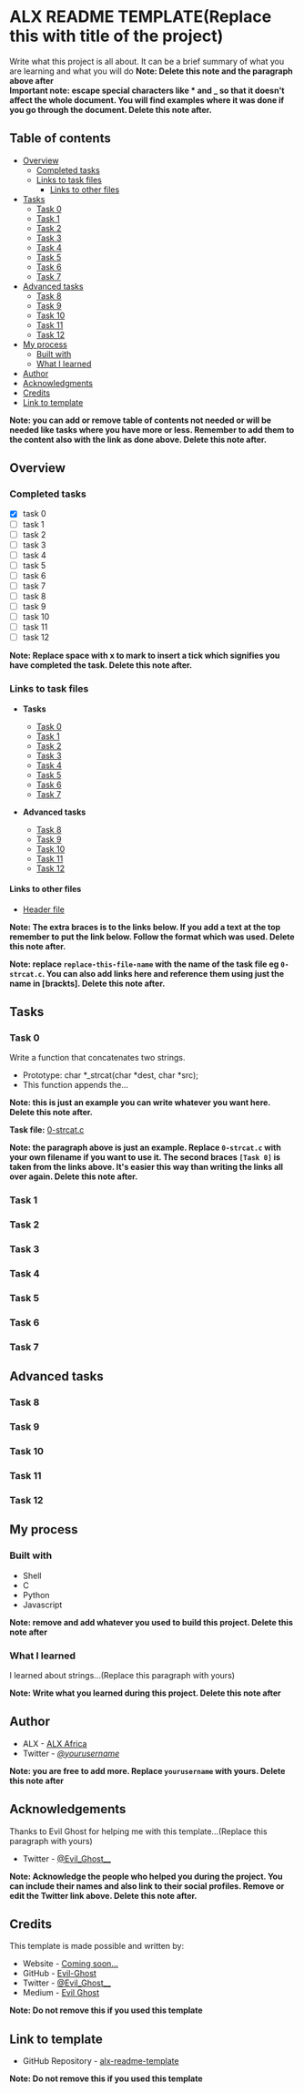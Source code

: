 # ALX README TEMPLATE(Replace this with title of the project)

Write what this project is all about. It can be a brief summary of what you are learning and what you will do
**Note: Delete this note and the paragraph above after**  
**Important note: escape special characters like * and _ so that it doesn't affect the whole document. You will find examples where it was done if you go through the document. Delete this note after.**

## Table of contents

- [Overview](#overview)
  - [Completed tasks](#completed-tasks)
  - [Links to task files](#links-to-task-files)
    - [Links to other files](#links-to-other-files)
- [Tasks](#tasks)
  - [Task 0](#task-0)
  - [Task 1](#task-1)
  - [Task 2](#task-2)
  - [Task 3](#task-3)
  - [Task 4](#task-4)
  - [Task 5](#task-5)
  - [Task 6](#task-6)
  - [Task 7](#task-7)
- [Advanced tasks](#advanced-tasks)
  - [Task 8](#task-8)
  - [Task 9](#task-9)
  - [Task 10](#task-10)
  - [Task 11](#task-11)
  - [Task 12](#task-12)
- [My process](#my-process)
  - [Built with](#built-with)
  - [What I learned](#what-i-learned)
- [Author](#author)
- [Acknowledgments](#acknowledgements)
- [Credits](#credits)
- [Link to template](#link-to-template)

**Note: you can add or remove table of contents not needed or will be needed like tasks where you have more or less. Remember to add them to the content also with the link as done above. Delete this note after.**

## Overview

### Completed tasks

- [x] task 0
- [ ] task 1
- [ ] task 2
- [ ] task 3
- [ ] task 4
- [ ] task 5
- [ ] task 6
- [ ] task 7
- [ ] task 8
- [ ] task 9
- [ ] task 10
- [ ] task 11
- [ ] task 12

**Note: Replace space with x to mark to insert a tick which signifies you have completed the task. Delete this note after.**

### Links to task files

- **Tasks**
  - [Task 0][Task 0]
  - [Task 1][Task 1]
  - [Task 2][Task 2]
  - [Task 3][Task 3]
  - [Task 4][Task 4]
  - [Task 5][Task 5]
  - [Task 6][Task 6]
  - [Task 7][Task 7]

- **Advanced tasks**
  - [Task 8][Task 8]
  - [Task 9][Task 9]
  - [Task 10][Task 10]
  - [Task 11][Task 11]
  - [Task 12][Task 12]

#### Links to other files
  - [Header file][Header file]

**Note: The extra braces is to the links below. If you add a text at the top remember to put the link below. Follow the format which was used. Delete this note after.**

[Task 0]: ./replace-this-with-file-name
[Task 1]: ./replace-this-with-file-name
[Task 2]: ./replace-this-with-file-name
[Task 3]: ./replace-this-with-file-name
[Task 4]: ./replace-this-with-file-name
[Task 5]: ./replace-this-with-file-name
[Task 6]: ./replace-this-with-file-name
[Task 7]: ./replace-this-with-file-name
[Task 8]: ./replace-this-with-file-name
[Task 9]: ./replace-this-with-file-name
[Task 10]: ./replace-this-with-file-name
[Task 11]: ./replace-this-with-file-name
[Task 12]: ./replace-this-with-file-name
[Header file]: ./replace-this-with-file-name

**Note: replace `replace-this-file-name` with the name of the task file eg `0-strcat.c`. You can also add links here and reference them using just the name in [brackts]. Delete this note after.**

## Tasks

### Task 0

Write a function that concatenates two strings.  
- Prototype: char \*\_strcat(char \*dest, char \*src);
- This function appends the...

**Note: this is just an example you can write whatever you want here. Delete this note after.**

**Task file:** [0-strcat.c][Task 0]

**Note: the paragraph above is just an example. Replace `0-strcat.c` with your own filename if you want to use it. The second braces `[Task 0]` is taken from the links above. It's easier this way than writing the links all over again. Delete this note after.**

### Task 1


### Task 2


### Task 3


### Task 4


### Task 5


### Task 6


### Task 7


## Advanced tasks

### Task 8


### Task 9


### Task 10


### Task 11


### Task 12


## My process

### Built with

- Shell
- C
- Python
- Javascript

**Note: remove and add whatever you used to build this project. Delete this note after**

### What I learned

I learned about strings...(Replace this paragraph with yours)

**Note: Write what you learned during this project. Delete this note after**

## Author

- ALX - [ALX Africa](https://www.alxafrica.com)
- Twitter - [_@yourusername_](https://twitter.com/yourusername)

**Note: you are free to add more. Replace `yourusername` with yours. Delete this note after**

## Acknowledgements

Thanks to Evil Ghost for helping me with this template...(Replace this paragraph with yours)  
- Twitter - [@Evil\_Ghost\_\_](https://www.twitter.com/evil_ghost__)

**Note: Acknowledge the people who helped you during the project. You can include their names and also link to their social profiles. Remove or edit the Twitter link above. Delete this note after.**

## Credits

This template is made possible and written by:
- Website - [Coming soon...](#)
- GitHub - [Evil-Ghost](https://github.com/Evil-Ghost)
- Twitter - [@Evil\_Ghost\_\_](https://www.twitter.com/evil_ghost__)
- Medium - [Evil Ghost](https://medium.com/@evilghost)

**Note: Do not remove this if you used this template**

## Link to template

- GitHub Repository - [alx-readme-template](https://github.com/Evil-Ghost/alx-readme-template)

**Note: Do not remove this if you used this template**
